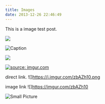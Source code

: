 ```yaml
---
title: Images
date: 2013-12-26 22:46:49
---
```


This is a image test post.

![](http://ww1.sinaimg.cn/mw690/81b78497jw1emfgwkasznj21hc0u0qb7.jpg)

![Caption](http://ww3.sinaimg.cn/mw690/81b78497jw1emfgwjrh2pj21hc0u01g3.jpg)

![](http://ww2.sinaimg.cn/mw690/81b78497jw1emfgwil5xkj21hc0u0tpm.jpg)

  <a href="https://imgur.com/zbAZh10"><img src="https://i.imgur.com/zbAZh10.png" title="source: imgur.com" /></a>

direct link.
![]https://i.imgur.com/zbAZh10.png

image link
![]https://imgur.com/zbAZh10

![Small Picture](http://placehold.it/350x150.jpg)
